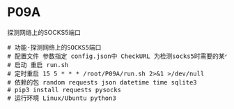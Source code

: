 # P09A
探测网络上的SOCKS5端口

<pre>
# 功能-探测网络上的SOCKS5端口 
# 配置文件 参数指定 config.json中 CheckURL 为检测socks5时需要的某个网站地址
# 启动 重启 run.sh
# 定时重启 15 5 * * * /root/P09A/run.sh 2>&1 >/dev/null
# 依赖的包 random requests json datetime time sqlite3
# pip3 install requests pysocks
# 运行环境 Linux/Ubuntu python3
</pre>
